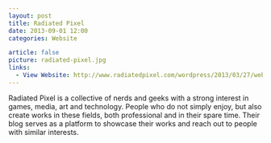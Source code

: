 ```yaml
---
layout: post
title: Radiated Pixel
date: 2013-09-01 12:00
categories: Website

article: false
picture: radiated-pixel.jpg
links:
  - View Website: http://www.radiatedpixel.com/wordpress/2013/03/27/webgl-3d-model-viewer-using-three-js/
---
```


Radiated Pixel is a collective of nerds and geeks with a strong interest in games, media, art and technology. People who do not simply enjoy, but also create works in these fields, both professional and in their spare time. Their blog serves as a platform to showcase their works and reach out to people with similar interests.
